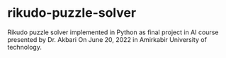 # rikudo-puzzle-solver
Rikudo puzzle solver implemented in Python as final project in AI course presented by Dr. Akbari On June 20, 2022 in Amirkabir University of technology.
